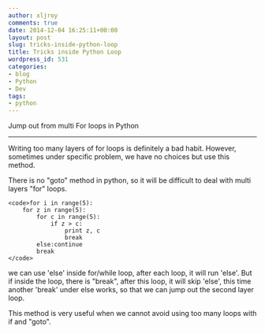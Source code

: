 ```yaml
---
author: xljroy
comments: true
date: 2014-12-04 16:25:11+00:00
layout: post
slug: tricks-inside-python-loop
title: Tricks inside Python Loop
wordpress_id: 531
categories:
- blog
- Python
- Dev
tags:
- python
---
```


Jump out from multi For loops in Python





* * *



Writing too many layers of for loops is definitely a bad habit. However, sometimes under specific problem, we have no choices but use this method.

There is no "goto" method in python, so it will be difficult to deal with multi layers "for" loops.



    <code>for i in range(5):
        for z in range(5):
            for c in range(5):
                if z > c:
                    print z, c
                    break
            else:continue
            break
    </code>



we can use 'else' inside for/while loop, after each loop, it will run 'else'. But if inside the loop, there is "break", after this loop, it will skip 'else', this time another 'break' under else works, so that we can jump out the second layer loop.

This method is very useful when we cannot avoid using too many loops with if and "goto".
